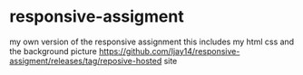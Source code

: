 # responsive-assigment
my own version of the responsive assignment
this includes my html css and the background picture
https://github.com/Ijay14/responsive-assigment/releases/tag/reposive-hosted site
